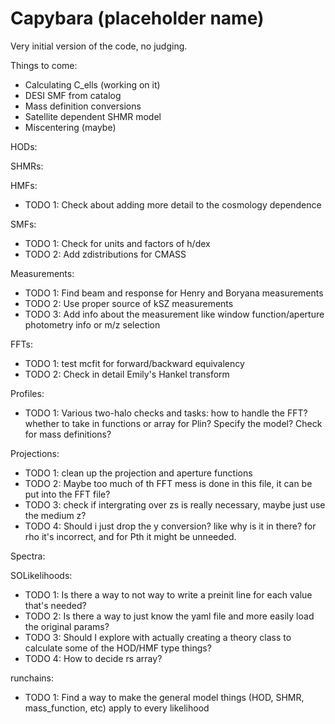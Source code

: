 # Capybara (placeholder name)


Very initial version of the code, no judging.

Things to come:
- Calculating C_ells (working on it)
- DESI SMF from catalog
- Mass definition conversions
- Satellite dependent SHMR model
- Miscentering (maybe)


HODs:

SHMRs:

HMFs:
- TODO 1: Check about adding more detail to the cosmology dependence

SMFs:
- TODO 1: Check for units and factors of h/dex
- TODO 2: Add zdistributions for CMASS

Measurements:
- TODO 1: Find beam and response for Henry and Boryana measurements
- TODO 2: Use proper source of kSZ measurements
- TODO 3: Add info about the measurement like window function/aperture photometry info or m/z selection

FFTs:
- TODO 1: test mcfit for forward/backward equivalency
- TODO 2: Check in detail Emily's Hankel transform

Profiles:
- TODO 1: Various two-halo checks and tasks: how to handle the FFT? whether to take in functions or array for Plin? Specify the model? Check for mass definitions?


Projections:
- TODO 1: clean up the projection and aperture functions
- TODO 2: Maybe too much of th FFT mess is done in this file, it can be put into the FFT file?
- TODO 3: check if intergrating over zs is really necessary, maybe just use the medium z?
- TODO 4: Should i just drop the y conversion? like why is it in there? for rho it's incorrect, and for Pth it might be unneeded.

Spectra:


SOLikelihoods:
- TODO 1: Is there a way to not way to write a preinit line for each value that's needed?
- TODO 2: Is there a way to just know the yaml file and more easily load the original params?
- TODO 3: Should I explore with actually creating a theory class to calculate some of the HOD/HMF type things?
- TODO 4: How to decide rs array? 


runchains:
- TODO 1: Find a way to make the general model things (HOD, SHMR, mass_function, etc) apply to every likelihood